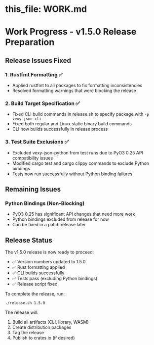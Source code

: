 # this_file: WORK.md

# Work Progress - v1.5.0 Release Preparation

## Release Issues Fixed

### 1. Rustfmt Formatting ✅
- Applied rustfmt to all packages to fix formatting inconsistencies
- Resolved formatting warnings that were blocking the release

### 2. Build Target Specification ✅
- Fixed CLI build commands in release.sh to specify package with `-p vexy-json-cli`
- Fixed both regular and Linux static binary build commands
- CLI now builds successfully in release process

### 3. Test Suite Exclusions ✅
- Excluded vexy-json-python from test runs due to PyO3 0.25 API compatibility issues
- Modified cargo test and cargo clippy commands to exclude Python bindings
- Tests now run successfully without Python binding failures

## Remaining Issues

### Python Bindings (Non-Blocking)
- PyO3 0.25 has significant API changes that need more work
- Python bindings excluded from release for now
- Can be fixed in a patch release later

## Release Status

The v1.5.0 release is now ready to proceed:
- ✅ Version numbers updated to 1.5.0
- ✅ Rust formatting applied
- ✅ CLI builds successfully
- ✅ Tests pass (excluding Python bindings)
- ✅ Release script fixed

To complete the release, run:
```bash
./release.sh 1.5.0
```

The release will:
1. Build all artifacts (CLI, library, WASM)
2. Create distribution packages
3. Tag the release
4. Publish to crates.io (if desired)